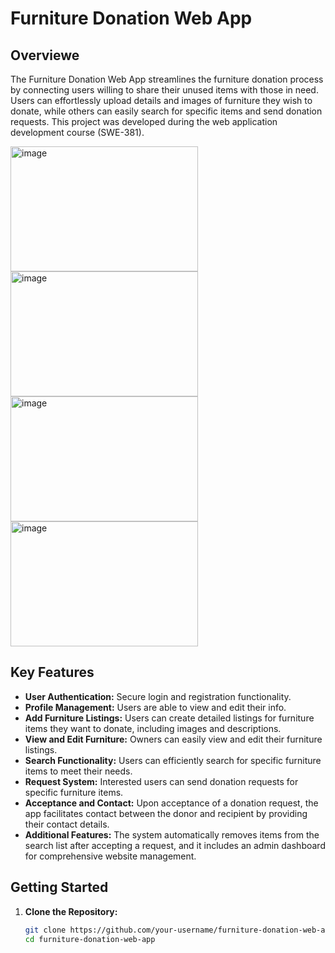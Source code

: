 # Furniture Donation Web App

## Overviewe
The Furniture Donation Web App streamlines the furniture donation process by connecting users willing to share their unused items with those in need. Users can effortlessly upload details and images of furniture they wish to donate, while others can easily search for specific items and send donation requests.
This project was developed during the web application development course (SWE-381).

<img width="300" height="200" alt="image" src="https://github.com/su0ltan/furniture-donation-website/assets/53498277/56771512-0cbc-44e1-b031-5432dd89636e">
<img width="300" height="200" alt="image" src="https://github.com/su0ltan/furniture-donation-website/assets/53498277/ff43c1c1-f734-4521-9e6d-405edfbcfe12">
<img width="300" height="200" alt="image" src="https://github.com/su0ltan/furniture-donation-website/assets/53498277/23707fa3-2568-48d9-97c0-627a292d5dbd">
<img width="300" height="200" alt="image" src="https://github.com/su0ltan/furniture-donation-website/assets/53498277/eac0da41-daca-458f-b175-336cad27d430">










## Key Features

- **User Authentication:** Secure login and registration functionality.
- **Profile Management:** Users are able to view and edit their info.
- **Add Furniture Listings:** Users can create detailed listings for furniture items they want to donate, including images and descriptions.
- **View and Edit Furniture:** Owners can easily view and edit their furniture listings.
- **Search Functionality:** Users can efficiently search for specific furniture items to meet their needs.
- **Request System:** Interested users can send donation requests for specific furniture items.
- **Acceptance and Contact:** Upon acceptance of a donation request, the app facilitates contact between the donor and recipient by providing their contact details.
- **Additional Features:** The system automatically removes items from the search list after accepting a request, and it includes an admin dashboard for comprehensive website management.

## Getting Started

1. **Clone the Repository:**
   ```bash
   git clone https://github.com/your-username/furniture-donation-web-app.git
   cd furniture-donation-web-app

